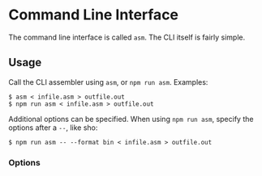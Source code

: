 # Command Line Interface

The command line interface is called `asm`. The CLI itself is fairly simple.

## Usage

Call the CLI assembler using `asm`, or `npm run asm`. Examples:

```
$ asm < infile.asm > outfile.out
$ npm run asm < infile.asm > outfile.out
```

Additional options can be specified. When using `npm run asm`, specify the options after a `--`, like sho:

```
$ npm run asm -- --format bin < infile.asm > outfile.out
```

### Options

